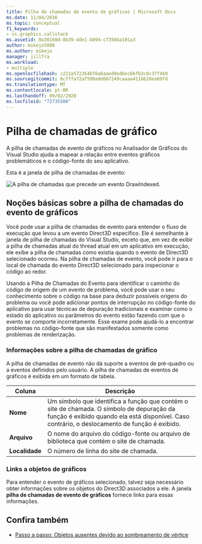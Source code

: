 ```yaml
---
title: Pilha de chamadas de evento de gráficos | Microsoft Docs
ms.date: 11/04/2016
ms.topic: conceptual
f1_keywords:
- vs.graphics.callstack
ms.assetid: 8a30168d-8b39-4de1-b094-c7356ba101a3
author: mikejo5000
ms.author: mikejo
manager: jillfra
ms.workload:
- multiple
ms.openlocfilehash: c221a572264bf6a6aaed9edbec66fb3c0c3ff4b9
ms.sourcegitcommit: 6cfffa72af599a9d667249caaaa411bb28ea69fd
ms.translationtype: MT
ms.contentlocale: pt-BR
ms.lasthandoff: 09/02/2020
ms.locfileid: "72735508"
---
```

# <a name="graphics-event-call-stack"></a>Pilha de chamadas de gráfico
A pilha de chamadas de evento de gráficos no Analisador de Gráficos do Visual Studio ajuda a mapear a relação entre eventos gráficos problemáticos e o código-fonte do seu aplicativo.

 Esta é a janela de pilha de chamadas de evento:

 ![A pilha de chamadas que precede um evento DrawIndexed.](media/gfx_diag_demo_graphics_event_call_stack_orientation.png "gfx_diag_demo_graphics_event_call_stack_orientation")

## <a name="understanding-the-graphics-event-call-stack"></a>Noções básicas sobre a pilha de chamadas do evento de gráficos
 Você pode usar a pilha de chamadas de evento para entender o fluxo de execução que levou a um evento Direct3D específico. Ele é semelhante à janela de pilha de chamadas do Visual Studio, exceto que, em vez de exibir a pilha de chamadas atual do thread atual em um aplicativo em execução, ele exibe a pilha de chamadas como existia quando o evento de Direct3D selecionado ocorreu. Na pilha de chamadas de evento, você pode ir para o local de chamada do evento Direct3D selecionado para inspecionar o código ao redor.

 Usando a Pilha de Chamadas do Evento para identificar o caminho do código de origem de um evento de problema, você pode usar o seu conhecimento sobre o código na base para deduzir possíveis origens do problema ou você pode adicionar pontos de interrupção no código-fonte do aplicativo para usar técnicas de depuração tradicionais e examinar como o estado do aplicativo ou parâmetros do evento estão fazendo com que o evento se comporte incorretamente. Esse exame pode ajudá-lo a encontrar problemas no código-fonte que são manifestados somente como problemas de renderização.

### <a name="graphics-event-call-stack-information"></a>Informações sobre a pilha de chamadas de gráfico
 A pilha de chamadas de evento não dá suporte a eventos de pré-quadro ou a eventos definidos pelo usuário. A pilha de chamadas de eventos de gráficos é exibida em um formato de tabela.

|Coluna|Descrição|
|------------|-----------------|
|**Nome**|Um símbolo que identifica a função que contém o site de chamada. O símbolo de depuração da função é exibido quando ela está disponível. Caso contrário, o deslocamento de função é exibido.|
|**Arquivo**|O nome do arquivo do código-fonte ou arquivo de biblioteca que contém o site de chamada.|
|**Localidade**|O número de linha do site de chamada.|

### <a name="links-to-graphics-objects"></a>Links a objetos de gráficos
 Para entender o evento de gráficos selecionado, talvez seja necessário obter informações sobre os objetos do Direct3D associados a ele. A janela **pilha de chamadas de evento de gráficos** fornece links para essas informações.

## <a name="see-also"></a>Confira também
- [Passo a passo: Objetos ausentes devido ao sombreamento de vértice](walkthrough-missing-objects-due-to-vertex-shading.md)